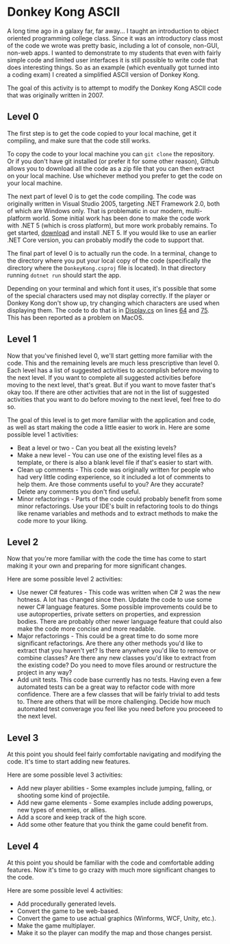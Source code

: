 # Donkey Kong ASCII
A long time ago in a galaxy far, far away...
I taught an introduction to object oriented programming college class. Since it was an introductory class most of the code we wrote was pretty basic, including a lot of console, non-GUI, non-web apps. I wanted to demonstrate to my students that even with fairly simple code and limited user interfaces it is still possible to write code that does interesting things. So as an example (which eventually got turned into a coding exam) I created a simplified ASCII version of Donkey Kong.

The goal of this activity is to attempt to modify the Donkey Kong ASCII code that was originally written in 2007.

## Level 0
The first step is to get the code copied to your local machine, get it compiling, and make sure that the code still works. 

To copy the code to your local machine you can `git clone` the repository. Or if you don't have git installed (or prefer it for some other reason), Github allows you to download all the code as a zip file that you can then extract on your local machine. Use whichever method you prefer to get the code on your local machine.

The next part of level 0 is to get the code compiling. The code was originally written in Visual Studio 2005, targeting .NET Framework 2.0, both of which are Windows only. That is problematic in our modern, multi-platform world. Some initial work has been done to make the code work with .NET 5 (which is cross platform), but more work probably remains. To get started, [download](https://dotnet.microsoft.com/download) and install .NET 5. If you would like to use an earlier .NET Core version, you can probably modify the code to support that.

The final part of level 0 is to actually run the code. In a terminal, change to the directory where you put your local copy of the code (specifically the directory where the `DonkeyKong.csproj` file is located). In that directory running `dotnet run` should start the app.

Depending on your terminal and which font it uses, it's possible that some of the special characters used may not display correctly. If the player or Donkey Kong don't show up, try changing which characters are used when displaying them. The code to do that is in [Display.cs](Display.cs) on lines [64](Display.cs#L64) and [75](Display.cs#L75). This has been reported as a problem on MacOS.

## Level 1
Now that you've finished level 0, we'll start getting more familiar with the code. This and the remaining levels are much less prescriptive than level 0. Each level has a list of suggested activities to accomplish before moving to the next level. If you want to complete all suggested activities before moving to the next level, that's great. But if you want to move faster that's okay too. If there are other activities that are not in the list of suggested activities that you want to do before moving to the next level, feel free to do so.

The goal of this level is to get more familiar with the application and code, as well as start making the code a little easier to work in. Here are some possible level 1 activities:
* Beat a level or two - Can you beat all the existing levels?
* Make a new level - You can use one of the existing level files as a template, or there is also a blank level file if that's easier to start with.
* Clean up comments - This code was originally written for people who had very little coding experience, so it included a lot of comments to help them. Are those comments useful to you? Are they accurate? Delete any comments you don't find useful.
* Minor refactorings - Parts of the code could probably benefit from some minor refactorings. Use your IDE's built in refactoring tools to do things like rename variables and methods and to extract methods to make the code more to your liking.

## Level 2
Now that you're more familiar with the code the time has come to start making it your own and preparing for more significant changes.

Here are some possible level 2 activities:
* Use newer C# features - This code was written when C# 2 was the new hotness. A lot has changed since then. Update the code to use some newer C# language features. Some possible improvements could be to use autoproperties, private setters on properties, and expression bodies. There are probably other newer language feature that could also make the code more concise and more readable.
* Major refactorings - This could be a great time to do some more significant refactorings. Are there any other methods you'd like to extract that you haven't yet? Is there anywhere you'd like to remove or combine classes? Are there any new classes you'd like to extract from the existing code? Do you need to move files around or restructure the project in any way?
* Add unit tests. This code base currently has no tests. Having even a few automated tests can be a great way to refactor code with more confidence. There are a few classes that will be fairly trivial to add tests to. There are others that will be more challenging. Decide how much automated test converage you feel like you need before you proceeed to the next level.

## Level 3
At this point you should feel fairly comfortable navigating and modifying the code. It's time to start adding new features.

Here are some possible level 3 activities:
* Add new player abilities - Some examples include jumping, falling, or shooting some kind of projectile.
* Add new game elements - Some examples include adding powerups, new types of enemies, or allies.
* Add a score and keep track of the high score.
* Add some other feature that you think the game could benefit from.

## Level 4
At this point you should be familiar with the code and comfortable adding features. Now it's time to go crazy with much more significant changes to the code.

Here are some possible level 4 activities:
* Add procedurally generated levels.
* Convert the game to be web-based.
* Convert the game to use actual graphics (Winforms, WCF, Unity, etc.).
* Make the game multiplayer.
* Make it so the player can modify the map and those changes persist.
